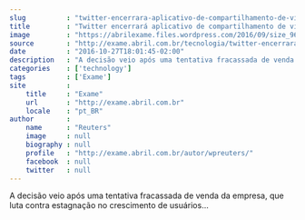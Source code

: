 ```yaml
---
slug          : "twitter-encerrara-aplicativo-de-compartilhamento-de-videos-vine"
title         : "Twitter encerrará aplicativo de compartilhamento de vídeos Vine"
image         : "https://abrilexame.files.wordpress.com/2016/09/size_960_16_9_20151019-14270-1kfwpj2.jpg?quality=70&strip=all&w=960"
source        : "http://exame.abril.com.br/tecnologia/twitter-encerrara-aplicativo-de-compartilhamento-de-videos-vine/"
date          : "2016-10-27T18:01:45-02:00"
description   : "A decisão veio após uma tentativa fracassada de venda da empresa, que luta contra estagnação no crescimento de usuários..."
categories    : ['technology']
tags          : ['Exame']
site          :
    title     : "Exame"
    url       : "http://exame.abril.com.br"
    locale    : "pt_BR"
author        :
    name      : "Reuters"
    image     : null
    biography : null
    profile   : "http://exame.abril.com.br/autor/wpreuters/"
    facebook  : null
    twitter   : null
---
```


A decisão veio após uma tentativa fracassada de venda da empresa, que luta contra estagnação no crescimento de usuários...
